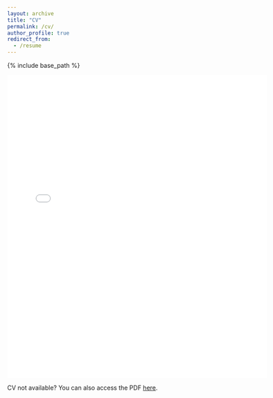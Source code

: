 ```yaml
---
layout: archive
title: "CV"
permalink: /cv/
author_profile: true
redirect_from:
  - /resume
---
```


{% include base_path %}

<embed src="{{ site.baseurl }}/files/Serena-Su-CV.pdf" width="600" height="700" type='application/pdf'>

CV not available? You can also access the PDF <a href = "/files/Serena-Su-CV.pdf" target = "_blank" rel="noopener noreferrer"> here</a>.